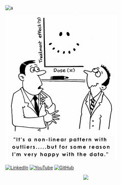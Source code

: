 
![a](https://cdnb.artstation.com/p/assets/images/images/030/724/839/original/francis-tneh-psy-ops-viktor-step-by-francistneh.gif?1601465297)

![Meu Projeto](Outliers.png)


[![LinkedIn](https://img.shields.io/badge/LinkedIn-blue?style=for-the-badge&logo=linkedin&logoColor=white)](https://www.linkedin.com/in/luan-sousa/)
[![YouTube](https://img.shields.io/badge/YouTube-red?style=for-the-badge&logo=youtube&logoColor=white)](https://www.youtube.com)
[![GitHub](https://img.shields.io/badge/GitHub-black?style=for-the-badge&logo=github&logoColor=white)](https://github.com/lluansous)
<p align="center">
  <img height="170" src="https://github-readme-stats.vercel.app/api/top-langs/?username=lluansous&layout=compact&theme=radical"/>
</p>
